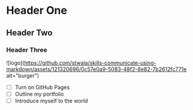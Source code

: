 # Header One
## Header Two
### Header Three
![logo](https://github.com/stwala/skills-communicate-using-markdown/assets/121320696/0c57e0a9-5083-48f2-8e82-7b2612fc771e alt="burger")
- [ ] Turn on GitHub Pages
- [ ] Outline my portfolio
- [ ] Introduce myself to the world

